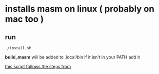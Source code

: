 # installs masm on linux ( probably on mac too ) 

## run
```
./install.sh
```

**build_masm** will be added to .local/bin
if it isn't in your PATH add it

[this script follows the steps from](https://github.com/detjensrobert/homework-2021-winter/tree/3bc299b5d61a28c271589a3e31cff6dbf6e30a0e/cs271/masm-setup)
